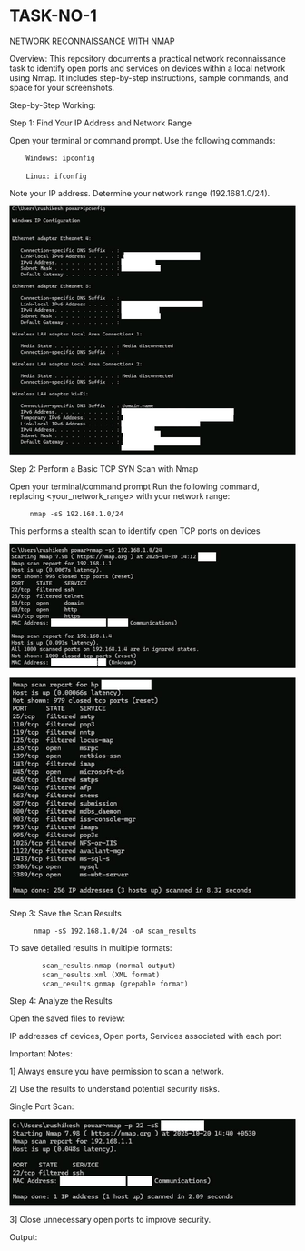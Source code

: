 # TASK-NO-1
NETWORK RECONNAISSANCE WITH NMAP

Overview:
This repository documents a practical network reconnaissance task to identify open ports and services on devices within a local network using Nmap. It includes step-by-step instructions, sample commands, and space for your screenshots.

Step-by-Step Working:

Step 1: Find Your IP Address and Network Range

  Open your terminal or command prompt.
  Use the following commands:


        Windows: ipconfig

        Linux: ifconfig    
    
  Note your IP address.
  Determine your network range (192.168.1.0/24).
  
 ![image alt](https://github.com/Rushikesh38-bit/TASK-NO-1/blob/main/Image%202025-10-20(1).jpg)
  

Step 2: Perform a Basic TCP SYN Scan with Nmap

  Open your terminal/command prompt
   Run the following command, replacing <your_network_range> with your network range:

  
         nmap -sS 192.168.1.0/24

        
  This performs a stealth scan to identify open TCP ports on devices

  ![image alt](https://github.com/Rushikesh38-bit/TASK-NO-1/blob/main/Image%202025-10-20(2)%20.jpg)
  
  ![image alt](https://github.com/Rushikesh38-bit/TASK-NO-1/blob/main/Image%202025-10-20(3).jpg)

  
Step 3: Save the Scan Results

           
          nmap -sS 192.168.1.0/24 -oA scan_results  
                 

   To save detailed results in multiple formats:
   
   
            scan_results.nmap (normal output)
            scan_results.xml (XML format)
            scan_results.gnmap (grepable format)


Step 4: Analyze the Results

   Open the saved files to review:
   
   IP addresses of devices,
   Open ports,
   Services associated with each port


Important Notes:
 
   1] Always ensure you have permission to scan a network.
   
   2] Use the results to understand potential security risks.


Single Port Scan:

  ![image alt](https://github.com/Rushikesh38-bit/TASK-NO-1/blob/main/Image%202025-10-20(4).jpg)
   
   3] Close unnecessary open ports to improve security.


Output:

        
